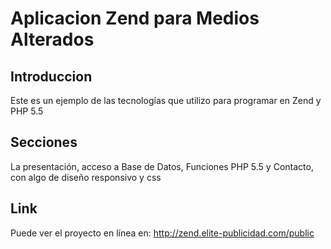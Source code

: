 Aplicacion Zend para Medios Alterados
=======================

Introduccion
------------
Este es un ejemplo de las tecnologías que utilizo para programar en Zend y PHP 5.5

Secciones
------------
La presentación, acceso a Base de Datos, Funciones PHP 5.5 y Contacto, con algo de diseño responsivo y css

Link
---------
Puede ver el proyecto en línea en: http://zend.elite-publicidad.com/public